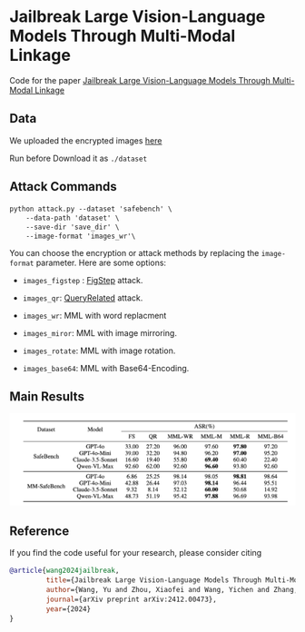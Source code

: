 # Jailbreak Large Vision-Language Models Through Multi-Modal Linkage
Code for the paper [Jailbreak Large Vision-Language Models Through Multi-Modal Linkage](https://arxiv.org/pdf/2412.00473)

## Data

We uploaded the encrypted images [here](https://drive.google.com/drive/folders/10QlhyFvytmUsapcQf2xBBBsiB9N0zrpl?usp=sharing)

Run before Download it as `./dataset`

## Attack Commands

```shell
python attack.py --dataset 'safebench' \
    --data-path 'dataset' \
    --save-dir 'save_dir' \
    --image-format 'images_wr'\
```

You can choose the encryption or attack methods by replacing the `image-format` parameter. Here are some options:

- `images_figstep` : [FigStep](https://arxiv.org/abs/2311.05608) attack.

- `images_qr`: [QueryRelated](https://arxiv.org/abs/2311.17600) attack.
- `images_wr`: MML with word replacment
- `images_miror`: MML with  image mirroring.
- `images_rotate`: MML with image rotation.
- `images_base64`: MML with Base64-Encoding.

## Main Results

![](figs/result.png)

## Reference

If you find the code useful for your research, please consider citing

```bib
@article{wang2024jailbreak,
         title={Jailbreak Large Vision-Language Models Through Multi-Modal Linkage}, 
         author={Wang, Yu and Zhou, Xiaofei and Wang, Yichen and Zhang, Geyuan and He, Tianxing},
         journal={arXiv preprint arXiv:2412.00473},
         year={2024}
}
```
